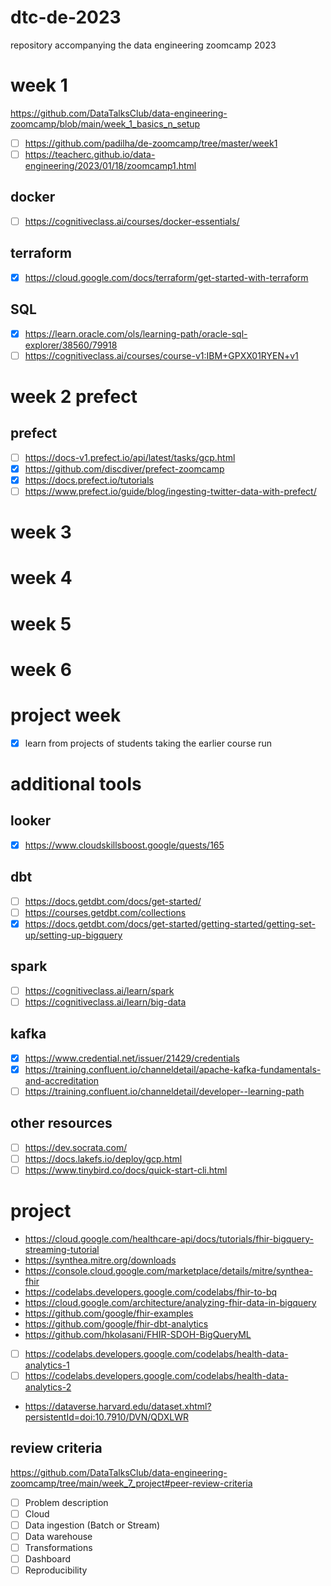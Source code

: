 # dtc-de-2023
repository accompanying the data engineering zoomcamp 2023

# week 1
https://github.com/DataTalksClub/data-engineering-zoomcamp/blob/main/week_1_basics_n_setup

- [ ] https://github.com/padilha/de-zoomcamp/tree/master/week1
- [ ] https://teacherc.github.io/data-engineering/2023/01/18/zoomcamp1.html

## docker

- [ ] https://cognitiveclass.ai/courses/docker-essentials/

## terraform

- [x] https://cloud.google.com/docs/terraform/get-started-with-terraform

## SQL

- [x] https://learn.oracle.com/ols/learning-path/oracle-sql-explorer/38560/79918
- [ ] https://cognitiveclass.ai/courses/course-v1:IBM+GPXX01RYEN+v1

# week 2 prefect

## prefect

- [ ] https://docs-v1.prefect.io/api/latest/tasks/gcp.html
- [x] https://github.com/discdiver/prefect-zoomcamp
- [x] https://docs.prefect.io/tutorials
- [ ] https://www.prefect.io/guide/blog/ingesting-twitter-data-with-prefect/

# week 3


# week 4


# week 5


# week 6


# project week

- [x] learn from projects of students taking the earlier course run

# additional tools

## looker

- [x] https://www.cloudskillsboost.google/quests/165

## dbt

- [ ] https://docs.getdbt.com/docs/get-started/
- [ ] https://courses.getdbt.com/collections
- [x] https://docs.getdbt.com/docs/get-started/getting-started/getting-set-up/setting-up-bigquery

## spark

- [ ] https://cognitiveclass.ai/learn/spark
- [ ] https://cognitiveclass.ai/learn/big-data

## kafka

- [x] https://www.credential.net/issuer/21429/credentials
- [x] https://training.confluent.io/channeldetail/apache-kafka-fundamentals-and-accreditation
- [ ] https://training.confluent.io/channeldetail/developer--learning-path

## other resources

- [ ] https://dev.socrata.com/
- [ ] https://docs.lakefs.io/deploy/gcp.html
- [ ] https://www.tinybird.co/docs/quick-start-cli.html

# project

* https://cloud.google.com/healthcare-api/docs/tutorials/fhir-bigquery-streaming-tutorial
* https://synthea.mitre.org/downloads
* https://console.cloud.google.com/marketplace/details/mitre/synthea-fhir
* https://codelabs.developers.google.com/codelabs/fhir-to-bq
* https://cloud.google.com/architecture/analyzing-fhir-data-in-bigquery
* https://github.com/google/fhir-examples
* https://github.com/google/fhir-dbt-analytics
* https://github.com/hkolasani/FHIR-SDOH-BigQueryML

- [ ] https://codelabs.developers.google.com/codelabs/health-data-analytics-1
- [ ] https://codelabs.developers.google.com/codelabs/health-data-analytics-2

* https://dataverse.harvard.edu/dataset.xhtml?persistentId=doi:10.7910/DVN/QDXLWR

## review criteria
https://github.com/DataTalksClub/data-engineering-zoomcamp/tree/main/week_7_project#peer-review-criteria

- [ ] Problem description
- [ ] Cloud
- [ ] Data ingestion (Batch or Stream)
- [ ] Data warehouse
- [ ] Transformations
- [ ] Dashboard
- [ ] Reproducibility